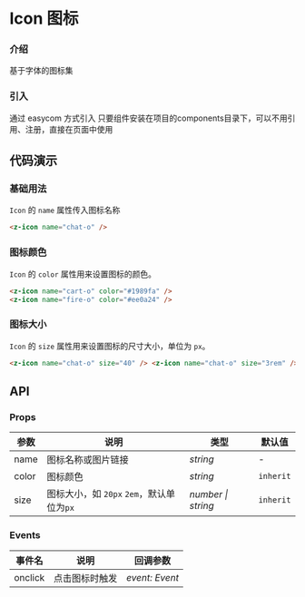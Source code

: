 # Icon 图标

### 介绍

基于字体的图标集

### 引入

通过 easycom 方式引入
只要组件安装在项目的components目录下，可以不用引用、注册，直接在页面中使用

## 代码演示

### 基础用法

`Icon` 的 `name` 属性传入图标名称

```html
<z-icon name="chat-o" />
```

### 图标颜色

`Icon` 的 `color` 属性用来设置图标的颜色。

```html
<z-icon name="cart-o" color="#1989fa" />
<z-icon name="fire-o" color="#ee0a24" />
```

### 图标大小

`Icon` 的 `size` 属性用来设置图标的尺寸大小，单位为 `px`。

```html
<z-icon name="chat-o" size="40" /> <z-icon name="chat-o" size="3rem" />
```

## API

### Props

| 参数 | 说明 | 类型 | 默认值 |
| --- | --- | --- | --- |
| name | 图标名称或图片链接 | _string_ | - |
| color | 图标颜色 | _string_ | `inherit` |
| size | 图标大小，如 `20px` `2em`，默认单位为`px` | _number \| string_ | `inherit` |

### Events

| 事件名 | 说明           | 回调参数       |
| ------ | -------------- | -------------- |
| onclick  | 点击图标时触发 | _event: Event_ |

